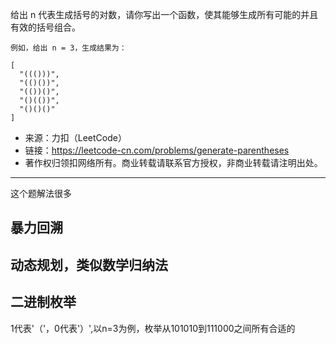 给出 n 代表生成括号的对数，请你写出一个函数，使其能够生成所有可能的并且有效的括号组合。

```case
例如，给出 n = 3，生成结果为：

[
  "((()))",
  "(()())",
  "(())()",
  "()(())",
  "()()()"
]
```

- 来源：力扣（LeetCode）
- 链接：https://leetcode-cn.com/problems/generate-parentheses
- 著作权归领扣网络所有。商业转载请联系官方授权，非商业转载请注明出处。

---

这个题解法很多

## 暴力回溯

## 动态规划，类似数学归纳法

## 二进制枚举

1代表'（'，0代表'）',以n=3为例，枚举从101010到111000之间所有合适的
